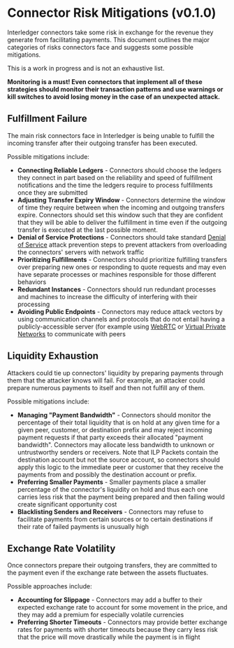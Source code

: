# Connector Risk Mitigations (v0.1.0)

Interledger connectors take some risk in exchange for the revenue they generate from facilitating payments. This document outlines the major categories of risks connectors face and suggests some possible mitigations.

This is a work in progress and is not an exhaustive list.

**Monitoring is a must! Even connectors that implement all of these strategies should monitor their transaction patterns and use warnings or kill switches to avoid losing money in the case of an unexpected attack.**

## Fulfillment Failure

The main risk connectors face in Interledger is being unable to fulfill the incoming transfer after their outgoing transfer has been executed.

Possible mitigations include:

* **Connecting Reliable Ledgers** - Connectors should choose the ledgers they connect in part based on the reliability and speed of fulfillment notifications and the time the ledgers require to process fulfillments once they are submitted
* **Adjusting Transfer Expiry Window** - Connectors determine the window of time they require between when the incoming and outgoing transfers expire. Connectors should set this window such that they are confident that they will be able to deliver the fulfillment in time even if the outgoing transfer is executed at the last possible moment.
* **Denial of Service Protections** - Connectors should take standard [Denial of Service](https://en.bitcoin.it/wiki/Weaknesses#Denial_of_Service_.28DoS.29_attacks) attack prevention steps to prevent attackers from overloading the connectors' servers with network traffic
* **Prioritizing Fulfillments** - Connectors should prioritize fulfilling transfers over preparing new ones or responding to quote requests and may even have separate processes or machines responsible for those different behaviors
* **Redundant Instances** - Connectors should run redundant processes and machines to increase the difficulty of interfering with their processing
* **Avoiding Public Endpoints** - Connectors may reduce attack vectors by using communication channels and protocols that do not entail having a publicly-accessible server (for example using [WebRTC](https://webrtc.org/) or [Virtual Private Networks](https://en.wikipedia.org/wiki/Virtual_private_network) to communicate with peers

## Liquidity Exhaustion

Attackers could tie up connectors' liquidity by preparing payments through them that the attacker knows will fail. For example, an attacker could prepare numerous payments to itself and then not fulfill any of them.

Possible mitigations include:

* **Managing "Payment Bandwidth"** - Connectors should monitor the percentage of their total liquidity that is on hold at any given time for a given peer, customer, or destination prefix and may reject incoming payment requests if that party exceeds their allocated "payment bandwidth". Connectors may allocate less bandwidth to unknown or untrustworthy senders or receivers. Note that ILP Packets contain the destination account but not the source account, so connectors should apply this logic to the immediate peer or customer that they receive the payments from and possibly the destination account or prefix.
* **Preferring Smaller Payments** - Smaller payments place a smaller percentage of the connector's liquidity on hold and thus each one carries less risk that the payment being prepared and then failing would create significant opportunity cost
* **Blacklisting Senders and Receivers** - Connectors may refuse to facilitate payments from certain sources or to certain destinations if their rate of failed payments is unusually high

## Exchange Rate Volatility

Once connectors prepare their outgoing transfers, they are committed to the payment even if the exchange rate between the assets fluctuates.

Possible approaches include:

* **Accounting for Slippage** - Connectors may add a buffer to their expected exchange rate to account for some movement in the price, and they may add a premium for especially volatile currencies
* **Preferring Shorter Timeouts** - Connectors may provide better exchange rates for payments with shorter timeouts because they carry less risk that the price will move drastically while the payment is in flight

